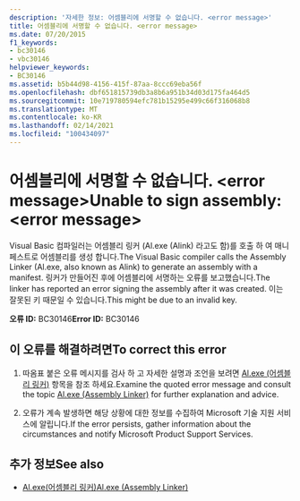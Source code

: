 ```yaml
---
description: '자세한 정보: 어셈블리에 서명할 수 없습니다. <error message>'
title: 어셈블리에 서명할 수 없습니다. <error message>
ms.date: 07/20/2015
f1_keywords:
- bc30146
- vbc30146
helpviewer_keywords:
- BC30146
ms.assetid: b5b44d98-4156-415f-87aa-8ccc69eba56f
ms.openlocfilehash: dbf651815739db3a8b6a951b34d03d175fa464d5
ms.sourcegitcommit: 10e719780594efc781b15295e499c66f316068b8
ms.translationtype: MT
ms.contentlocale: ko-KR
ms.lasthandoff: 02/14/2021
ms.locfileid: "100434097"
---
```

# <a name="unable-to-sign-assembly-error-message"></a><span data-ttu-id="6e474-103">어셈블리에 서명할 수 없습니다. \<error message></span><span class="sxs-lookup"><span data-stu-id="6e474-103">Unable to sign assembly: \<error message></span></span>

<span data-ttu-id="6e474-104">Visual Basic 컴파일러는 어셈블리 링커 (Al.exe (Alink) 라고도 함)를 호출 하 여 매니페스트로 어셈블리를 생성 합니다.</span><span class="sxs-lookup"><span data-stu-id="6e474-104">The Visual Basic compiler calls the Assembly Linker (Al.exe, also known as Alink) to generate an assembly with a manifest.</span></span> <span data-ttu-id="6e474-105">링커가 만들어진 후에 어셈블리에 서명하는 오류를 보고했습니다.</span><span class="sxs-lookup"><span data-stu-id="6e474-105">The linker has reported an error signing the assembly after it was created.</span></span> <span data-ttu-id="6e474-106">이는 잘못된 키 때문일 수 있습니다.</span><span class="sxs-lookup"><span data-stu-id="6e474-106">This might be due to an invalid key.</span></span>  
  
 <span data-ttu-id="6e474-107">**오류 ID:** BC30146</span><span class="sxs-lookup"><span data-stu-id="6e474-107">**Error ID:** BC30146</span></span>  
  
## <a name="to-correct-this-error"></a><span data-ttu-id="6e474-108">이 오류를 해결하려면</span><span class="sxs-lookup"><span data-stu-id="6e474-108">To correct this error</span></span>  
  
1. <span data-ttu-id="6e474-109">따옴표 붙은 오류 메시지를 검사 하 고 자세한 설명과 조언을 보려면  [Al.exe (어셈블리 링커)](../../framework/tools/al-exe-assembly-linker.md) 항목을 참조 하세요.</span><span class="sxs-lookup"><span data-stu-id="6e474-109">Examine the quoted error message and consult the topic  [Al.exe (Assembly Linker)](../../framework/tools/al-exe-assembly-linker.md) for further explanation and advice.</span></span>  
  
2. <span data-ttu-id="6e474-110">오류가 계속 발생하면 해당 상황에 대한 정보를 수집하여 Microsoft 기술 지원 서비스에 알립니다.</span><span class="sxs-lookup"><span data-stu-id="6e474-110">If the error persists, gather information about the circumstances and notify Microsoft Product Support Services.</span></span>  
  
## <a name="see-also"></a><span data-ttu-id="6e474-111">추가 정보</span><span class="sxs-lookup"><span data-stu-id="6e474-111">See also</span></span>

- [<span data-ttu-id="6e474-112">Al.exe(어셈블리 링커)</span><span class="sxs-lookup"><span data-stu-id="6e474-112">Al.exe (Assembly Linker)</span></span>](../../framework/tools/al-exe-assembly-linker.md)
